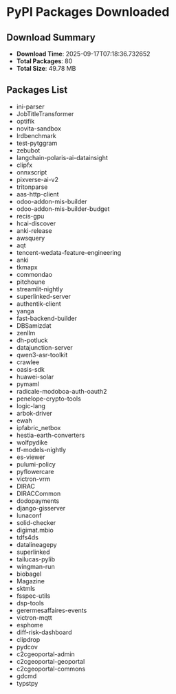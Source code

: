 # PyPI Packages Downloaded

## Download Summary
- **Download Time**: 2025-09-17T07:18:36.732652
- **Total Packages**: 80
- **Total Size**: 49.78 MB

## Packages List
- ini-parser
- JobTitleTransformer
- optifik
- novita-sandbox
- lrdbenchmark
- test-pytggram
- zebubot
- langchain-polaris-ai-datainsight
- clipfx
- onnxscript
- pixverse-ai-v2
- tritonparse
- aas-http-client
- odoo-addon-mis-builder
- odoo-addon-mis-builder-budget
- recis-gpu
- hcai-discover
- anki-release
- awsquery
- aqt
- tencent-wedata-feature-engineering
- anki
- tkmapx
- commondao
- pitchoune
- streamlit-nightly
- superlinked-server
- authentik-client
- yanga
- fast-backend-builder
- DBSamizdat
- zenllm
- dh-potluck
- datajunction-server
- qwen3-asr-toolkit
- crawlee
- oasis-sdk
- huawei-solar
- pymaml
- radicale-modoboa-auth-oauth2
- penelope-crypto-tools
- logic-lang
- arbok-driver
- ewah
- ipfabric_netbox
- hestia-earth-converters
- wolfpydike
- tf-models-nightly
- es-viewer
- pulumi-policy
- pyflowercare
- victron-vrm
- DIRAC
- DIRACCommon
- dodopayments
- django-gisserver
- lunaconf
- solid-checker
- digimat.mbio
- tdfs4ds
- datalineagepy
- superlinked
- tailucas-pylib
- wingman-run
- biobagel
- Magazine
- sktmls
- fsspec-utils
- dsp-tools
- gerermesaffaires-events
- victron-mqtt
- esphome
- diff-risk-dashboard
- clipdrop
- pydcov
- c2cgeoportal-admin
- c2cgeoportal-geoportal
- c2cgeoportal-commons
- gdcmd
- typstpy
